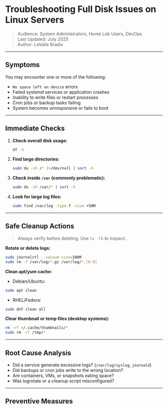 # Troubleshooting Full Disk Issues on Linux Servers

> Audience: System Administrators, Home Lab Users, DevOps  
> Last Updated: July 2025  
> Author: LeValle Bradix

---

## Symptoms

You may encounter one or more of the following:

- `No space left on device` errors
- Failed systemd services or application crashes
- Inability to write files or restart processes
- Cron jobs or backup tasks failing
- System becomes unresponsive or fails to boot

---

## Immediate Checks

1. **Check overall disk usage:**
    ```bash
    df -h
    ```

2. **Find large directories:**
    ```bash
    sudo du -sh /* 2>/dev/null | sort -h
    ```

3. **Check inside `/var` (commonly problematic):**
    ```bash
    sudo du -sh /var/* | sort -h
    ```

4. **Look for large log files:**
    ```bash
    sudo find /var/log -type f -size +50M
    ```

---

## Safe Cleanup Actions

> Always verify before deleting. Use `ls -lh` to inspect.  

**Rotate or delete logs:**  
```bash
sudo journalctl --vacuum-size=100M
sudo rm -f /var/log/*.gz /var/log/*.[0-9]
```  

**Clean apt/yum cache:**  

- Debian/Ubuntu:  
```bash
sudo apt clean
```  
- RHEL/Fedora:
```bash
sudo dnf clean all
```  

**Clear thumbnail or temp files (desktop systems):**  
```bash
rm -rf ~/.cache/thumbnails/*
sudo rm -rf /tmp/*
```  

---
   
## Root Cause Analysis  

 - Did a service generate excessive logs? (`/var/log/syslog`, `journald`)  
 - Did backups or cron jobs write to the wrong location?  
 - Are containers, VMs, or snapshots eating space?  
 - Was logrotate or a cleanup script misconfigured?  

 ---

## Preventive Measures  

